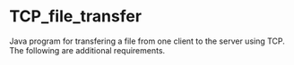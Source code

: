 # TCP_file_transfer

Java program for transfering a file from one client to the server using TCP.
The following are additional requirements.
